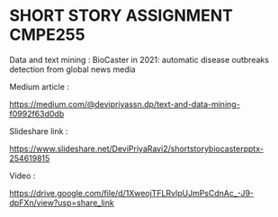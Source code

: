 # SHORT STORY ASSIGNMENT CMPE255

Data and text mining : 
BioCaster in 2021: automatic disease outbreaks detection from global news media


Medium article :


https://medium.com/@devipriyassn.dp/text-and-data-mining-f0992f63d0db


Slideshare link :


https://www.slideshare.net/DeviPriyaRavi2/shortstorybiocasterpptx-254619815


Video :

https://drive.google.com/file/d/1XweojTFLRvlpUJmPsCdnAc_-J9-dpFXn/view?usp=share_link









